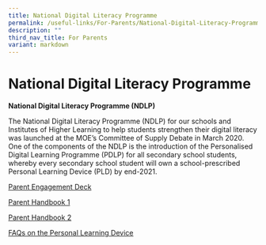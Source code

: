 ```yaml
---
title: National Digital Literacy Programme
permalink: /useful-links/For-Parents/National-Digital-Literacy-Programme/
description: ""
third_nav_title: For Parents
variant: markdown
---
```

National Digital Literacy Programme
===================================

<b>National Digital Literacy Programme (NDLP)</b>

The National Digital Literacy Programme (NDLP) for our schools and Institutes of Higher Learning to help students strengthen their digital literacy was launched at the MOE’s Committee of Supply Debate in March 2020. One of the components of the NDLP is the introduction of the Personalised Digital Learning Programme (PDLP) for all secondary school students, whereby every secondary school student will own a school-prescribed Personal Learning Device (PLD) by end-2021.

[Parent Engagement Deck](/files/IP1_Chromebook____Parent_Engagement_Deck_2025.pdf)

[Parent Handbook 1](/files/IP2___Parent_Handbook__I__2025.pdf)


[Parent Handbook 2](/files/IP3___Parent_Handbook__II__2025.pdf)

[FAQs on the Personal Learning Device](/files/PDLP2024/FAQs_on_the_Personal_Learning_Device_YYSS_.pdf)